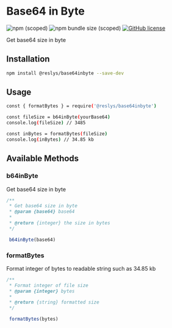 # Base64 in Byte

![npm (scoped)](https://img.shields.io/npm/v/@reslys/base64inbyte?style=flat-square)
![npm bundle size (scoped)](https://img.shields.io/bundlephobia/minzip/@reslys/base64inbyte?style=flat-square)
[![GitHub license](https://img.shields.io/github/license/reslys/base64-in-byte?style=flat-square)](https://github.com/reslys/base64-in-byte/blob/master/LICENSE)

Get base64 size in byte

## Installation
```sh
npm install @reslys/base64inbyte --save-dev
```

## Usage
```sh
const { formatBytes } = require('@reslys/base64inbyte')

const fileSize = b64inByte(yourBase64)
console.log(fileSize) // 3485

const inBytes = formatBytes(fileSize)
console.log(inBytes) // 34.85 kb
```

## Available Methods
### b64inByte
Get base64 size in byte

```javascript
/**
 * Get base64 size in byte
 * @param {base64} base64
 *
 * @return {integer} the size in bytes
 */

 b64inByte(base64)
```

### formatBytes
Format integer of bytes to readable string such as 34.85 kb

```javascript
/**
 * Format integer of file size
 * @param {integer} bytes
 *
 * @return {string} formatted size
 */

 formatBytes(bytes)
```